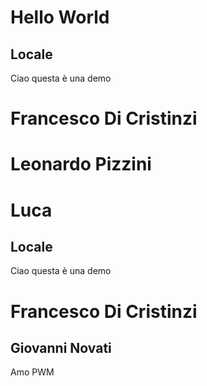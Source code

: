 # Hello World
## Locale
Ciao questa è una demo
#  Francesco Di Cristinzi
# Leonardo Pizzini
# Luca

## Locale

Ciao questa è una demo

# Francesco Di Cristinzi



## Giovanni Novati

Amo PWM
